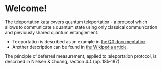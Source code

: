 ﻿# Welcome!

The teleportation kata covers quantum teleportation - a protocol which allows to communicate a quantum state
using only classical communication and previously shared quantum entanglement.

 - Teleportation is described as an example in [the Q# documentation](https://docs.microsoft.com/en-us/quantum/quantum-techniques-6-puttingitalltogether).
 - Another description can be found in [the Wikipedia article](https://en.wikipedia.org/wiki/Quantum_teleportation).

The principle of deferred measurement, applied to teleportation protocol, is described in Nielsen & Chuang, section 4.4 (pp. 185-187).
